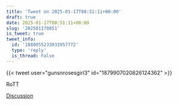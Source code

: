 ```yaml
---
title: 'Tweet on 2025-01-17T08:51:11+00:00'
draft: true
date: 2025-01-17T08:51:11+00:00
slug: '202501170851'
is_tweet: true
tweet_info:
  id: '1880055233033957772'
  type: 'reply'
  is_thread: False
---
```




{{< tweet user="gunsnrosesgirl3" id="1879907020826124362" >}}

RoTT

[Discussion](https://x.com/sytelus/status/1880055233033957772)
